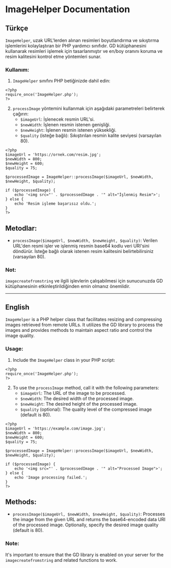 <!DOCTYPE html>
<html>
<body>

<h1>ImageHelper Documentation</h1>

<h2>Türkçe</h2>

<p><code>ImageHelper</code>, uzak URL'lerden alınan resimleri boyutlandırma ve sıkıştırma işlemlerini kolaylaştıran bir PHP yardımcı sınıfıdır. GD kütüphanesini kullanarak resimleri işlemek için tasarlanmıştır ve en/boy oranını koruma ve resim kalitesini kontrol etme yöntemleri sunar.</p>

<h3>Kullanım:</h3>

<ol>
    <li><code>ImageHelper</code> sınıfını PHP betiğinizde dahil edin:</li>
</ol>

<pre><code>&lt;?php
require_once('ImageHelper.php');
?&gt;</code></pre>

<ol start="2">
    <li><code>processImage</code> yöntemini kullanmak için aşağıdaki parametreleri belirterek çağırın:
        <ul>
            <li><code>$imageUrl</code>: İşlenecek resmin URL'si.</li>
            <li><code>$newWidth</code>: İşlenen resmin istenen genişliği.</li>
            <li><code>$newHeight</code>: İşlenen resmin istenen yüksekliği.</li>
            <li><code>$quality</code> (isteğe bağlı): Sıkıştırılan resmin kalite seviyesi (varsayılan 80).</li>
        </ul>
    </li>
</ol>

<pre><code>&lt;?php
$imageUrl = 'https://ornek.com/resim.jpg';
$newWidth = 800;
$newHeight = 600;
$quality = 75;

$processedImage = ImageHelper::processImage($imageUrl, $newWidth, $newHeight, $quality);

if ($processedImage) {
    echo '&lt;img src="' . $processedImage . '" alt="İşlenmiş Resim"&gt;';
} else {
    echo 'Resim işleme başarısız oldu.';
}
?&gt;</code></pre>

<h2>Metodlar:</h2>

<ul>
    <li><code>processImage($imageUrl, $newWidth, $newHeight, $quality)</code>: Verilen URL'den resmi işler ve işlenmiş resmin base64 kodlu veri URI'sini döndürür. İsteğe bağlı olarak istenen resim kalitesini belirtebilirsiniz (varsayılan 80).</li>
</ul>

<h3>Not:</h3>
<p><code>imagecreatefromstring</code> ve ilgili işlevlerin çalışabilmesi için sunucunuzda GD kütüphanesinin etkinleştirildiğinden emin olmanız önemlidir.</p>

<hr>

<h2>English</h2>

<p><code>ImageHelper</code> is a PHP helper class that facilitates resizing and compressing images retrieved from remote URLs. It utilizes the GD library to process the images and provides methods to maintain aspect ratio and control the image quality.</p>

<h3>Usage:</h3>

<ol>
    <li>Include the <code>ImageHelper</code> class in your PHP script:</li>
</ol>

<pre><code>&lt;?php
require_once('ImageHelper.php');
?&gt;</code></pre>

<ol start="2">
    <li>To use the <code>processImage</code> method, call it with the following parameters:
        <ul>
            <li><code>$imageUrl</code>: The URL of the image to be processed.</li>
            <li><code>$newWidth</code>: The desired width of the processed image.</li>
            <li><code>$newHeight</code>: The desired height of the processed image.</li>
            <li><code>$quality</code> (optional): The quality level of the compressed image (default is 80).</li>
        </ul>
    </li>
</ol>

<pre><code>&lt;?php
$imageUrl = 'https://example.com/image.jpg';
$newWidth = 800;
$newHeight = 600;
$quality = 75;

$processedImage = ImageHelper::processImage($imageUrl, $newWidth, $newHeight, $quality);

if ($processedImage) {
    echo '&lt;img src="' . $processedImage . '" alt="Processed Image"&gt;';
} else {
    echo 'Image processing failed.';
}
?&gt;</code></pre>

<h2>Methods:</h2>

<ul>
    <li><code>processImage($imageUrl, $newWidth, $newHeight, $quality)</code>: Processes the image from the given URL and returns the base64-encoded data URI of the processed image. Optionally, specify the desired image quality (default is 80).</li>
</ul>

<h3>Note:</h3>
<p>It's important to ensure that the GD library is enabled on your server for the <code>imagecreatefromstring</code> and related functions to work.</p>

</body>
</html>
